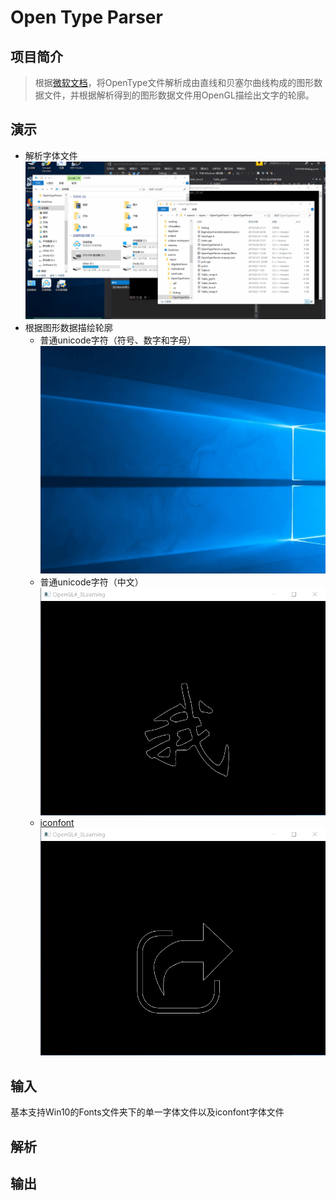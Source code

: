 # Open Type Parser  
## 项目简介  
>根据[微软文档](https://docs.microsoft.com/en-us/typography/opentype/spec/)，将OpenType文件解析成由直线和贝塞尔曲线构成的图形数据文件，并根据解析得到的图形数据文件用OpenGL描绘出文字的轮廓。

## 演示
* 解析字体文件  
![image](https://github.com/lghfoo/OpenTypeParser/blob/master/Demo/parse.gif)
* 根据图形数据描绘轮廓
	* 普通unicode字符（符号、数字和字母）  
	![image](https://github.com/lghfoo/OpenTypeParser/blob/master/Demo/deparse_unicode_symbol.gif)
	* 普通unicode字符（中文）  
	![image](https://github.com/lghfoo/OpenTypeParser/blob/master/Demo/deparse_unicode_ch.gif)
	* [iconfont](https://www.iconfont.cn/)  
	![image](https://github.com/lghfoo/OpenTypeParser/blob/master/Demo/deparse_iconfont.gif)

## 输入
基本支持Win10的Fonts文件夹下的单一字体文件以及iconfont字体文件
## 解析

## 输出
